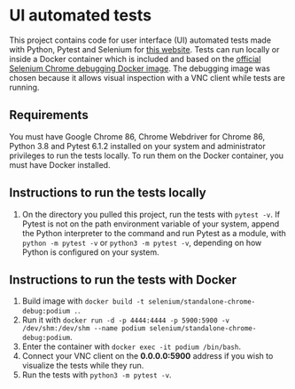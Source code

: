 # UI automated tests
This project contains code for user interface (UI) automated tests made
 with Python, Pytest and Selenium for [this website](https://www.podium.com/). 
 Tests can run locally or inside a Docker container which is included and based 
 on the [official Selenium Chrome debugging Docker
  image](https://github.com/SeleniumHQ/docker-selenium/tree/selenium-3#debugging).
 The debugging image was chosen because it allows visual inspection with a VNC client 
 while tests are running. 

## Requirements

You must have Google Chrome 86, Chrome Webdriver for Chrome 86, Python 3.8 and
 Pytest 6.1.2 installed on your system and administrator privileges to run the 
 tests locally. To run them on the Docker container, you must have Docker installed.

## Instructions to run the tests locally
1. On the directory you pulled this project, run the tests with `pytest -v`.
 If Pytest is not on the path environment variable of your system, append the
  Python interpreter to the command and run Pytest as a module, with 
  `python -m pytest -v` or `python3 -m pytest -v`, depending on how Python
   is configured on your system.

## Instructions to run the tests with Docker

1. Build image with `docker build -t selenium/standalone-chrome-debug:podium .`.
1. Run it with `docker run -d -p 4444:4444 -p 5900:5900 -v 
/dev/shm:/dev/shm --name podium selenium/standalone-chrome-debug:podium`.
1. Enter the container with `docker exec -it podium /bin/bash`.
1. Connect your VNC client on the **0.0.0.0:5900** address if you wish to 
visualize the tests while they run.
1. Run the tests with `python3 -m pytest -v`.

